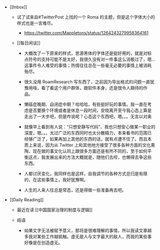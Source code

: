 - [[Inbox]]
	 - 试了试来自#TwitterPost 上找的一个 Roma 的主题，但是这个字体大小的样式也是一言难尽。
		 - https://twitter.com/Mappletons/status/1264243279958364161

	 - [[每日闲谈]]
		 - 大概改了一下原来的样式，思源黑体的字体还是挺好用的，就是对标点符号的支持可能不是太好，我很久没有对一件事这么消极过了，嗯...  这事件令人难受的事情；热情往往总在一些毫无必要的事情上被消耗殆尽。

		 - 很久没用 RoamResearch 写东西了，之前因为导出格式的问题一直犹豫用啥，看了看这个用户群体，跟软件本身，还是很令人期待的作品。

		 - 懒癌症晚期、自闭症中期？哈哈哈，有些挺好玩的事情。我一直在考虑是否要换个环境或者是休息一段时间，安晓离开至今我心态上算是走出了一大步吧，但是咋说呢？心态这个东西吧，嗯。。。无言以对奥

		 - 就像早上看到有人说：“只想安静写代码”，我也只想安心做某一职业的深度，嗯。。。太过广泛的东西同时也太分散精力，本来看书的范围已经够广泛了，如果再加上其他的东西的话，就有点遭不住了。而且本质上来说，因为从 Twitter 上和其他地方接受了很多各种方面的文化熏陶，现在做的事文化认同上跟很多方面还是有所不同的，至于如何平衡这点，我发展出来的方法大概就是，随他们去呗，也懒得去争这些东西。

		 - 人都讨厌变化，我同样也是这样，自我调节的各种方式总归是有限的，在这些事情上，我好犹豫啊。

		 - 人生的人来人往总是常态，还是得做一些准备再去吧。

- [[Daily Reading]]
	 - 最近在读 [[中国国家治理的制度与逻辑]]

	 - 结语
		 - 如果文字无法被赋予意义，那将是很难理解的事情，所以我读文章越多我对某些工作越抵触。虚无是人与文字最大的敌人，而我的某些事好像是在创造虚无。
